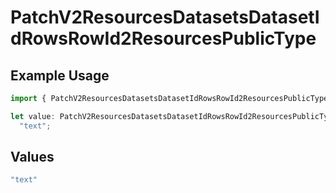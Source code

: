 # PatchV2ResourcesDatasetsDatasetIdRowsRowId2ResourcesPublicType

## Example Usage

```typescript
import { PatchV2ResourcesDatasetsDatasetIdRowsRowId2ResourcesPublicType } from "orq-poc-typescript/models/operations";

let value: PatchV2ResourcesDatasetsDatasetIdRowsRowId2ResourcesPublicType =
  "text";
```

## Values

```typescript
"text"
```